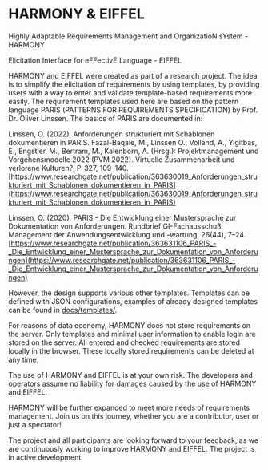 # HARMONY & EIFFEL
Highly Adaptable Requirements Management and OrganizatioN sYstem - HARMONY

Elicitation Interface for eFFectivE Language - EIFFEL

HARMONY and EIFFEL were created as part of a research project.
The idea is to simplify the elicitation of requirements by using templates, by providing users with a way to enter
and validate template-based requirements more easily.
The requirement templates used here are based on the pattern language PARIS (PATTERNS FOR REQUIREMENTS
SPECIFICATION) by Prof. Dr. Oliver Linssen. The basics of PARIS are documented in:

Linssen, O. (2022). Anforderungen strukturiert mit Schablonen dokumentieren in PARIS. Fazal-Baqaie, M., Linssen
O., Volland, A., Yigitbas, E., Engstler, M., Bertram, M., Kalenborn, A. (Hrsg.): Projektmanagement und
Vorgehensmodelle 2022 (PVM 2022). Virtuelle Zusammenarbeit und verlorene Kulturen?, P-327, 109–140.
[https://www.researchgate.net/publication/363630019_Anforderungen_strukturiert_mit_Schablonen_dokumentieren_in_PARIS](https://www.researchgate.net/publication/363630019_Anforderungen_strukturiert_mit_Schablonen_dokumentieren_in_PARIS)

Linssen, O. (2020). PARIS - Die Entwicklung einer Mustersprache zur Dokumentation von Anforderungen.
Rundbrief GI-Fachausschuß Management der Anwendungsentwicklung und -wartung, 26(44), 7–24.
[https://www.researchgate.net/publication/363631106_PARIS_-_Die_Entwicklung_einer_Mustersprache_zur_Dokumentation_von_Anforderungen](https://www.researchgate.net/publication/363631106_PARIS_-_Die_Entwicklung_einer_Mustersprache_zur_Dokumentation_von_Anforderungen)

However, the design supports various other templates. Templates can be defined with JSON configurations, examples
of already designed templates can be found in [docs/templates/](docs/templates/).

For reasons of data economy, HARMONY does not store requirements on the server.
Only templates and minimal user information to enable login are stored on the server.
All entered and checked requirements are stored locally in the browser.
These locally stored requirements can be deleted at any time.

The use of HARMONY and EIFFEL is at your own risk. The developers and operators assume no liability for
damages caused by the use of HARMONY and EIFFEL.

HARMONY will be further expanded to meet more needs of requirements management.
Join us on this journey, whether you are a contributor, user or just a spectator!

The project and all participants are looking forward to your feedback, as we are continuously working to improve
HARMONY and EIFFEL. The project is in active development.

